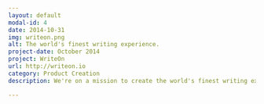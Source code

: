 ```yaml
---
layout: default
modal-id: 4
date: 2014-10-31
img: writeon.png
alt: The world's finest writing experience.
project-date: October 2014
project: WriteOn
url: http://writeon.io
category: Product Creation
description: We're on a mission to create the world's finest writing experience. <a href="http://writeon.io" target="_blank">WriteOn</a> is built for authors by authors to enable us to write without distraction and publish without effort. 

---
```

